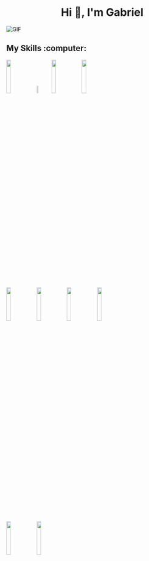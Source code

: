<h1 align="center" >Hi 👋, I'm Gabriel </h1>

 <img justify-items="center" alt="GIF" src="https://i.pinimg.com/originals/e4/26/70/e426702edf874b181aced1e2fa5c6cde.gif" />


<h2>My Skills :computer:</h2>
 <p>
  <code><img width="15%" src="https://www.vectorlogo.zone/logos/w3_html5/w3_html5-ar21.svg" ></code>
  <code><img width="7%" src="https://raw.githubusercontent.com/gilbarbara/logos/febeadf1e00d13280605d6f571cea949713963f8/logos/css-3.svg" ></code>
  <code><img width="15%" src="https://www.vectorlogo.zone/logos/javascript/javascript-ar21.svg"></code>
  <code><img width="15%" src="https://www.vectorlogo.zone/logos/getbootstrap/getbootstrap-ar21.svg"></code>

  
  
  <br />
  
  <code><img width="15%" src="https://www.vectorlogo.zone/logos/php/php-ar21.svg" ></code>
  <code><img width="15%" src="https://www.vectorlogo.zone/logos/jquery/jquery-ar21.svg" ></code>
  <code><img width="15%" src="https://www.vectorlogo.zone/logos/postgresql/postgresql-ar21.svg"></code>
  <code><img width="15%" src="https://www.vectorlogo.zone/logos/mysql/mysql-ar21.svg"></code>
  
  <br />
  <code><img width="15%" src="https://www.vectorlogo.zone/logos/java/java-ar21.svg" ></code>
  <code><img width="15%" src="https://www.vectorlogo.zone/logos/trello/trello-ar21.svg" ></code>
  
  <br />
  
  
 </p>

<!--
**gabrielferreira0/gabrielferreira0** is a ✨ _special_ ✨ repository because its `README.md` (this file) appears on your GitHub profile.

-->
